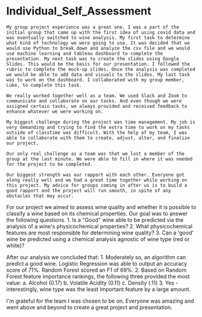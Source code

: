 # Individual_Self_Assessment


	My group project experience was a great one. I was a part of the initial group that came up with the first idea of using covid data and was eventually switched to wine analysis. My first task to determine what kind of technology we were going to use. It was decided that we would use Python to break down and analyze the csv file and we would use machine learning and tableau dashboard to complete the presentation. My next task was to create the slides using Google Slides. This would be the basis for our presentation. I followed the rubric to complete the mock-up slides. Once the analysis was completed we would be able to add data and visuals to the slides. My last task was to work on the dashboard. I collaborated with my group member, Luke, to complete this task.

	We really worked together well as a team. We used Slack and Zoom to communicate and collaborate on our tasks. And even though we were assigned certain tasks, we always provided and received feedback to enhance whatever we were working on. 

	My biggest challenge during the project was time management. My job is very demanding and trying to find the extra time to work on my tasks outside of classtime was difficult. With the help of my team, I was able to collaborate with them to create, adjust, alter, and finalize our project. 

	Our only real challenge as a team was that we lost a member of the group at the last minute. We were able to fill in where it was needed for the project to be completed. 

	Our biggest strength was our rapport with each other. Everyone got along really well and we had a great time together while working on this project. My advice for groups coming in after us is to build a good rapport and the project will run smooth, in spite of any obstacles that may occur. 

For our project we aimed to assess wine quality and whether it is possible to classify a wine based on its chemical properties. Our goal was to answer the following questions.
	1. Is a "Good" wine able to be predicted via the analysis of a wine's physicochemical properties?
	2. What physicochemical features are most responsible for determining wine quality?
	3. Can a 'good' wine be predicted using a chemical analysis agnostic of wine type (red or white)?

After our analysis we concluded that:
	1. Moderately so, an algorithm can predict a good wine. Logistic Regression was able to output an 	accuracy score of 71%. Random Forest scored an F1 of 69%.
	2. Based on Random Forest feature importance rankings, the following three provided the most 	value:
		a. Alcohol (0.17)
		b. Volatile Acidity (0.11)
		c. Density (.11)
	3. Yes - interestingly, wine type was the least important feature by a large amount.

I'm grateful for the team I was chosen to be on. Everyone was amazing and went above and beyond to create a great project and presentation.